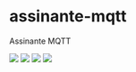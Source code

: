 # assinante-mqtt
Assinante MQTT

[![](https://images.microbadger.com/badges/image/kididcca/mqtt-mongo.svg)](https://microbadger.com/images/kididcca/mqtt-mongo "Get your own image badge on microbadger.com")
[![](https://images.microbadger.com/badges/version/kididcca/mqtt-mongo.svg)](https://microbadger.com/images/kididcca/mqtt-mongo "Get your own version badge on microbadger.com")
[![](https://images.microbadger.com/badges/commit/kididcca/mqtt-mongo.svg)](https://microbadger.com/images/kididcca/mqtt-mongo "Get your own commit badge on microbadger.com")
[![](https://images.microbadger.com/badges/license/kididcca/mqtt-mongo.svg)](https://microbadger.com/images/kididcca/mqtt-mongo "Get your own license badge on microbadger.com")
